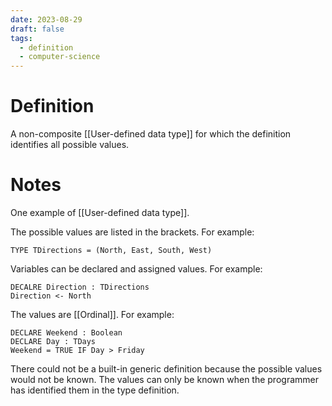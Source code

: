 ```yaml
---
date: 2023-08-29
draft: false
tags:
  - definition
  - computer-science 
---
```


# Definition

A non-composite [[User-defined data type]] for which the definition identifies all possible values.

# Notes

One example of [[User-defined data type]].

The possible values are listed in the brackets.
For example:
```
TYPE TDirections = (North, East, South, West)
```

Variables can be declared and assigned values.
For example:
```
DECALRE Direction : TDirections
Direction <- North
```

The values are [[Ordinal]].
For example:
```
DECLARE Weekend : Boolean
DECLARE Day : TDays
Weekend = TRUE IF Day > Friday
```

There could not be a built-in generic definition because the possible values would not be known.
The values can only be known when the programmer has identified them in the type definition.